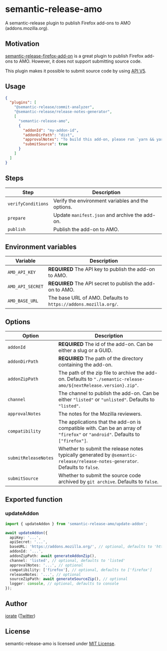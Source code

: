 # semantic-release-amo

A semantic-release plugin to publish Firefox add-ons to AMO (addons.mozilla.org).

## Motivation

[semantic-release-firefox-add-on](https://github.com/tophat/semantic-release-firefox-add-on) is a great plugin to publish Firefox add-ons to AMO. However, it does not support submitting source code.

This plugin makes it possible to submit source code by using
[API V5](https://addons-server.readthedocs.io/en/latest/topics/api/addons.html#version-sources).

## Usage

```json
{
  "plugins": [
    "@semantic-release/commit-analyzer",
    "@semantic-release/release-notes-generator",
    [
      "semantic-release-amo",
      {
        "addonId": "my-addon-id",
        "addonDirPath": "dist",
        "approvalNotes": "To build this add-on, please run `yarn && yarn build`",
        "submitSource": true
      }
    ]
  ]
}
```

## Steps

| Step               | Description                                       |
| ------------------ | ------------------------------------------------- |
| `verifyConditions` | Verify the environment variables and the options. |
| `prepare`          | Update `manifest.json` and archive the add-on.    |
| `publish`          | Publish the add-on to AMO.                        |

## Environment variables

| Variable         | Description                                                     |
| ---------------- | --------------------------------------------------------------- |
| `AMO_API_KEY`    | **REQUIRED** The API key to publish the add-on to AMO.          |
| `AMO_API_SECRET` | **REQUIRED** The API secret to publish the add-on to AMO.       |
| `AMO_BASE_URL`   | The base URL of AMO. Defaults to `https://addons.mozilla.org/`. |

## Options

| Option               | Description                                                                                                                    |
| -------------------- | ------------------------------------------------------------------------------------------------------------------------------ |
| `addonId`            | **REQUIRED** The id of the add-on. Can be either a slug or a GUID.                                                             |
| `addonDirPath`       | **REQUIRED** The path of the directory containing the add-on.                                                                  |
| `addonZipPath`       | The path of the zip file to archive the add-on. Defaults to `"./semantic-release-amo/${nextRelease.version}.zip"`.             |
| `channel`            | The channel to publish the add-on. Can be either `"listed"` or `"unlisted"`. Defaults to `"listed"`.                           |
| `approvalNotes`      | The notes for the Mozilla reviewers.                                                                                           |
| `compatibility`      | The applications that the add-on is compatible with. Can be an array of `"firefox"` or `"android"`. Defaults to `["firefox"]`. |
| `submitReleaseNotes` | Whether to submit the release notes typically generated by `@semantic-release/release-notes-generator`. Defaults to `false`.   |
| `submitSource`       | Whether to submit the source code archived by `git archive`. Defaults to `false`.                                              |

## Exported function

### updateAddon

```typescript
import { updateAddon } from 'semantic-release-amo/update-addon';

await updateAddon({
  apiKey: '...',
  apiSecret: '...',
  baseURL: 'https://addons.mozilla.org/', // optional, defaults to 'https://addons.mozilla.org/'
  addonId: '...',
  addonZipPath: await generateAddonZip(),
  channel: 'listed', // optional, defaults to 'listed'
  approvalNotes: '...', // optional
  compatibility: ['firefox'], // optional, defaults to ['firefox']
  releaseNotes: '...', // optional
  sourceZipPath: await generateSourceZip(), // optional
  logger: console, // optional, defaults to console
});
```

## Author

[iorate](https://github.com/iorate) ([Twitter](https://twitter.com/iorate))

## License

semantic-release-amo is licensed under [MIT License](LICENSE.txt).
